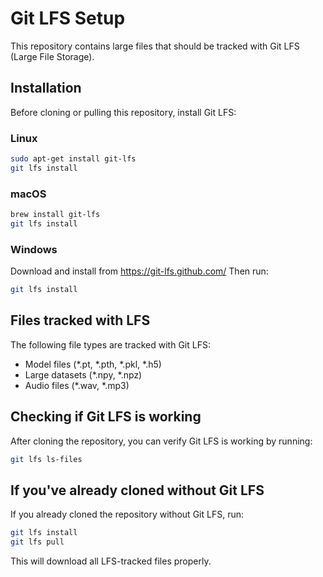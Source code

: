 # Git LFS Setup

This repository contains large files that should be tracked with Git LFS (Large File Storage).

## Installation

Before cloning or pulling this repository, install Git LFS:

### Linux
```bash
sudo apt-get install git-lfs
git lfs install
```

### macOS
```bash
brew install git-lfs
git lfs install
```

### Windows
Download and install from https://git-lfs.github.com/
Then run:
```bash
git lfs install
```

## Files tracked with LFS

The following file types are tracked with Git LFS:
- Model files (*.pt, *.pth, *.pkl, *.h5)
- Large datasets (*.npy, *.npz)
- Audio files (*.wav, *.mp3)

## Checking if Git LFS is working

After cloning the repository, you can verify Git LFS is working by running:
```bash
git lfs ls-files
```

## If you've already cloned without Git LFS

If you already cloned the repository without Git LFS, run:
```bash
git lfs install
git lfs pull
```

This will download all LFS-tracked files properly. 